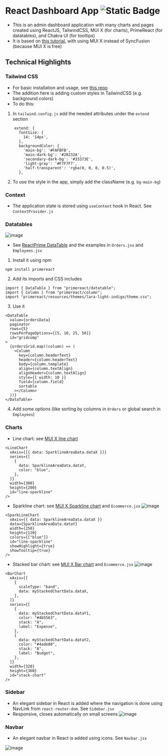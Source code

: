 # React Dashboard App ![Static Badge](https://img.shields.io/badge/InProgress-blue)

- This is an admin dashboard application with many charts and pages created using ReactJS, TailwindCSS, MUI X (for charts), PrimeReact (for datatables), and Chakra UI (for tooltips)
- It is based on [this tutorial](https://www.youtube.com/watch?v=jx5hdo50a2M&list=PL6QREj8te1P6wX9m5KnicnDVEucbOPsqR&index=13), with using MUI X instead of SyncFusion (because MUI X is free)

## Technical Highlights

### Tailwind CSS

- For basic installation and usage, see [this repo](https://github.com/3omdawy/react-tailwind-portfolio)
- The addition here is adding custom styles in TailwindCSS (e.g. background colors)
- To do this:

1. In `tailwind.config.js` add the needed attributes under the `extend` section

```
    extend: {
      fontSize: {
        14: '14px',
      },
      backgroundColor: {
        'main-bg': '#FAFBFB',
        'main-dark-bg': '#20232A',
        'secondary-dark-bg': '#33373E',
        'light-gray': '#F7F7F7',
        'half-transparent': 'rgba(0, 0, 0, 0.5)',
      },
```

2. To use the style in the app, simply add the className (e.g. `bg-main-bg`)

### Context

- The application state is stored using `useContext` hook in React. See `ContextProvider.js`

### Datatables

![image](https://github.com/user-attachments/assets/9f5ddfea-44db-4c70-a41e-1bf89b47771c)

- See [ReactPrime DataTable](https://primereact.org/datatable/) and the examples in `Orders.jsx` and `Employees.jsx`

1. Install it using npm

```
npm install primereact
```

2. Add its imports and CSS includes

```
import { DataTable } from "primereact/datatable";
import { Column } from "primereact/column";
import "primereact/resources/themes/lara-light-indigo/theme.css";
```

3. Use it

```
<DataTable
  value={ordersData}
  paginator
  rows={5}
  rowsPerPageOptions={[5, 10, 25, 50]}
  id="gridcomp"
>
  {ordersGrid.map((column) => (
    <Column
      key={column.headerText}
      header={column.headerText}
      body={column.template}
      align={column.textAlign}
      alignHeader={column.textAlign}
      style={{ width: 10 }}
      field={column.field}
      sortable
    ></Column>
  ))}
</DataTable>
```

4. Add some options (like sorting by columns in `Orders` or global search in `Employees`)

### Charts

- Line chart: see [MUI X line chart](https://mui.com/x/react-charts/lines/#basics)

```
<LineChart
  xAxis={[{ data: SparklineAreaData.dataX }]}
  series={[
    {
      data: SparklineAreaData.dataY,
      color: "blue",
    },
  ]}
  width={300}
  height={200}
  id="line-sparkline"
/>
```

- Sparkline chart: see [MUI X Sparkline chart](https://mui.com/x/react-charts/sparkline) and `Ecommerce.jsx`
  ![image](https://github.com/user-attachments/assets/4fe4d95b-6f92-43a6-86a4-17a309bd5692)

```
<SparkLineChart
  xAxis={{ data: SparklineAreaData.dataX }}
  data={SparklineAreaData.dataY}
  width={250}
  height={120}
  colors={["blue"]}
  id="line-sparkline"
  showHighlight={true}
  showTooltip={true}
/>
```

- Stacked bar chart: see [MUI X Bar chart](https://mui.com/x/react-charts/bars) and `Ecommerce.jsx`
  ![image](https://github.com/user-attachments/assets/7b5a740a-f510-45df-9f5b-8b06a041d494)

```
<BarChart
  xAxis={[
    {
      scaleType: "band",
      data: myStackedChartData.dataX,
    },
  ]}
  series={[
    {
      data: myStackedChartData.dataY1,
      color: "#4b5563",
      stack: "A",
      label: "Expense",
    },
    {
      data: myStackedChartData.dataY2,
      color: "#4ade80",
      stack: "A",
      label: "Budget",
    },
  ]}
  width={320}
  height={360}
  id="stack-chart"
/>
```

### Sidebar

- An elegant sidebar in React is added where the navigation is done using NavLink from `react-router-dom`. See `Sidebar.jsx`
- Responsive, closes automatically on small screens
  ![image](https://github.com/user-attachments/assets/ddefbfdb-b6c3-4599-9aea-fd0384c27351)

### Navbar

- An elegant navbar in React is added using icons. See `Navbar.jsx`

![image](https://github.com/user-attachments/assets/c3de41bb-895c-4fd5-bdf2-d60acd16cab0)
